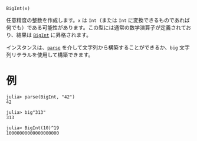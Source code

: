 ```
BigInt(x)
```

任意精度の整数を作成します。`x` は `Int`（または `Int` に変換できるものであれば何でも）である可能性があります。この型には通常の数学演算子が定義されており、結果は [`BigInt`](@ref) に昇格されます。

インスタンスは、[`parse`](@ref) を介して文字列から構築することができるか、`big` 文字列リテラルを使用して構築できます。

# 例

```jldoctest
julia> parse(BigInt, "42")
42

julia> big"313"
313

julia> BigInt(10)^19
10000000000000000000
```
